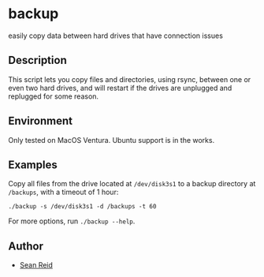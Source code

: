 # backup
easily copy data between hard drives that have connection issues

## Description
This script lets you copy files and directories, using rsync, between one or even two hard drives, and will restart if the drives are unplugged and replugged for some reason.

## Environment
Only tested on MacOS Ventura. Ubuntu support is in the works.

## Examples
Copy all files from the drive located at `/dev/disk3s1` to a backup directory at `/backups`, with a timeout of 1 hour:
```
./backup -s /dev/disk3s1 -d /backups -t 60
```

For more options, run `./backup --help`.

## Author
- [Sean Reid](mailto:seanreid.mail@gmail.com)
